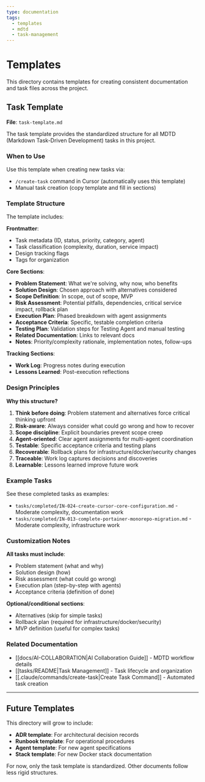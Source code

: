 ```yaml
---
type: documentation
tags:
  - templates
  - mdtd
  - task-management
---
```


# Templates

This directory contains templates for creating consistent documentation and task files across the project.

## Task Template

**File**: `task-template.md`

The task template provides the standardized structure for all MDTD (Markdown Task-Driven Development) tasks in this project.

### When to Use

Use this template when creating new tasks via:
- `/create-task` command in Cursor (automatically uses this template)
- Manual task creation (copy template and fill in sections)

### Template Structure

The template includes:

**Frontmatter**:
- Task metadata (ID, status, priority, category, agent)
- Task classification (complexity, duration, service impact)
- Design tracking flags
- Tags for organization

**Core Sections**:
- **Problem Statement**: What we're solving, why now, who benefits
- **Solution Design**: Chosen approach with alternatives considered
- **Scope Definition**: In scope, out of scope, MVP
- **Risk Assessment**: Potential pitfalls, dependencies, critical service impact, rollback plan
- **Execution Plan**: Phased breakdown with agent assignments
- **Acceptance Criteria**: Specific, testable completion criteria
- **Testing Plan**: Validation steps for Testing Agent and manual testing
- **Related Documentation**: Links to relevant docs
- **Notes**: Priority/complexity rationale, implementation notes, follow-ups

**Tracking Sections**:
- **Work Log**: Progress notes during execution
- **Lessons Learned**: Post-execution reflections

### Design Principles

**Why this structure?**

1. **Think before doing**: Problem statement and alternatives force critical thinking upfront
2. **Risk-aware**: Always consider what could go wrong and how to recover
3. **Scope discipline**: Explicit boundaries prevent scope creep
4. **Agent-oriented**: Clear agent assignments for multi-agent coordination
5. **Testable**: Specific acceptance criteria and testing plans
6. **Recoverable**: Rollback plans for infrastructure/docker/security changes
7. **Traceable**: Work log captures decisions and discoveries
8. **Learnable**: Lessons learned improve future work

### Example Tasks

See these completed tasks as examples:
- `tasks/completed/IN-024-create-cursor-core-configuration.md` - Moderate complexity, documentation work
- `tasks/completed/IN-013-complete-portainer-monorepo-migration.md` - Moderate complexity, infrastructure work

### Customization Notes

**All tasks must include**:
- Problem statement (what and why)
- Solution design (how)
- Risk assessment (what could go wrong)
- Execution plan (step-by-step with agents)
- Acceptance criteria (definition of done)

**Optional/conditional sections**:
- Alternatives (skip for simple tasks)
- Rollback plan (required for infrastructure/docker/security)
- MVP definition (useful for complex tasks)

### Related Documentation

- [[docs/AI-COLLABORATION|AI Collaboration Guide]] - MDTD workflow details
- [[tasks/README|Task Management]] - Task lifecycle and organization
- [[.claude/commands/create-task|Create Task Command]] - Automated task creation

---

## Future Templates

This directory will grow to include:

- **ADR template**: For architectural decision records
- **Runbook template**: For operational procedures
- **Agent template**: For new agent specifications
- **Stack template**: For new Docker stack documentation

For now, only the task template is standardized. Other documents follow less rigid structures.
